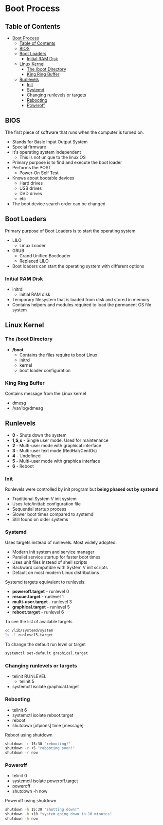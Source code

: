 # Boot Process

## Table of Contents
- [Boot Process](#boot-process)
  - [Table of Contents](#table-of-contents)
  - [BIOS](#bios)
  - [Boot Loaders](#boot-loaders)
    - [Initial RAM Disk](#initial-ram-disk)
  - [Linux Kernel](#linux-kernel)
    - [The /boot Directory](#the-boot-directory)
    - [King Ring Buffer](#king-ring-buffer)
  - [Runlevels](#runlevels)
    - [Init](#init)
    - [Systemd](#systemd)
    - [Changing runlevels or targets](#changing-runlevels-or-targets)
    - [Rebooting](#rebooting)
    - [Poweroff](#poweroff)

## BIOS

The first piece of software that runs when the computer is turned on. 

- Stands for Basic Input Output System
- Special firmware
- It's operating system independent
  - This is not unique to the linux OS
- Primary purpose is to find and execute the boot loader
- Performs the POST
  - Power-On Self Test
- Knows about bootable devices
  - Hard drives
  - USB drives
  - DVD drives
  - etc
- The boot device search order can be changed

## Boot Loaders
Primary purpose of Boot Loaders is to start the operating system

- LILO
  - Linux Loader
- GRUB
  - Grand Unified Bootloader
  - Replaced LILO
- Boot loaders can start the operating system with different options

### Initial RAM Disk
- initrd
  - initial RAM disk
- Temporary filesystem that is loaded from disk and stored in memory
- Contains helpers and modules required to load the permanent OS file system

## Linux Kernel

### The /boot Directory
- **/boot**
  - Contains the files require to boot Linux 
  - initrd
  - kernel
  - boot loader configuration

### King Ring Buffer
Contains message from the Linux kernel
- dmesg
- /var/log/dmesg

## Runlevels
- **0** - Shuts down the system
- **1,S,s** - Single user mode. Used for maintenance
- **2** - Multi-user mode with graphical interface
- **3** - Multi-user text mode (RedHat/CentOs)
- **4** - Undefined
- **5** - Multi-user mode with graphica interface
- **6** - Reboot

### Init
Runlevels were controlled by init program but **being phased out by systemd**
- Traditional System V init system
- Uses /etc/inittab configuration file
- Sequential startup process
- Slower boot times compared to systemd
- Still found on older systems
  
### Systemd
Uses targets instead of runlevels. Most widely adopted.
- Modern init system and service manager
- Parallel service startup for faster boot times
- Uses unit files instead of shell scripts
- Backward compatible with System V init scripts
- Default on most modern Linux distributions

Systemd targets equivalent to runlevels:
- **poweroff.target** - runlevel 0
- **rescue.target** - runlevel 1
- **multi-user.target** - runlevel 3
- **graphical.target** - runlevel 5
- **reboot.target** - runlevel 6

To see the list of available targets
```bash
cd /lib/systemd/system
ls -l runlevel5.target
```

To change the default run level or target
```bash
systemctl set-default graphical.target
```

### Changing runlevels or targets
- telinit RUNLEVEL
  - telinit 5
- systemctl isolate graphical.target

### Rebooting
- telinit 6
- systemctl isolate reboot.target
- reboot
- shutdown [otpions] time [message]

Reboot using shutdown
```bash
shutdown -r 15:30 "rebooting!"
shutdown -r +5 "rebooting soon!"
shutdown -r now
```

### Poweroff
- telinit 0
- systemctl isolate poweroff.target
- poweroff
- shutdown -h now

Poweroff using shutdown
```bash
shutdown -h 15:30 "shutting down!"
shutdown -h +10 "system going down in 10 minutes"
shutdown -h now
```